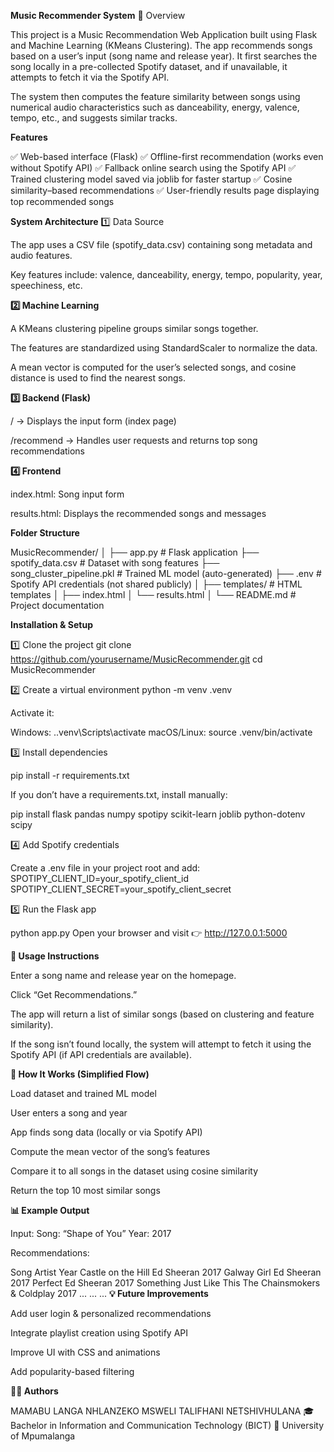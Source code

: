 **Music Recommender System**
📖 Overview

This project is a Music Recommendation Web Application built using Flask and Machine Learning (KMeans Clustering).
The app recommends songs based on a user’s input (song name and release year).
It first searches the song locally in a pre-collected Spotify dataset, and if unavailable, it attempts to fetch it via the Spotify API.

The system then computes the feature similarity between songs using numerical audio characteristics such as danceability, energy, valence, tempo, etc., and suggests similar tracks.

**Features**

✅ Web-based interface (Flask)
✅ Offline-first recommendation (works even without Spotify API)
✅ Fallback online search using the Spotify API
✅ Trained clustering model saved via joblib for faster startup
✅ Cosine similarity–based recommendations
✅ User-friendly results page displaying top recommended songs

**System Architecture**
1️⃣ Data Source

The app uses a CSV file (spotify_data.csv) containing song metadata and audio features.

Key features include:
valence, danceability, energy, tempo, popularity, year, speechiness, etc.

**2️⃣ Machine Learning**

A KMeans clustering pipeline groups similar songs together.

The features are standardized using StandardScaler to normalize the data.

A mean vector is computed for the user’s selected songs, and cosine distance is used to find the nearest songs.

**3️⃣ Backend (Flask)**

/ → Displays the input form (index page)

/recommend → Handles user requests and returns top song recommendations

**4️⃣ Frontend**

index.html: Song input form

results.html: Displays the recommended songs and messages

**Folder Structure**

MusicRecommender/
│
├── app.py                     # Flask application
├── spotify_data.csv           # Dataset with song features
├── song_cluster_pipeline.pkl  # Trained ML model (auto-generated)
├── .env                       # Spotify API credentials (not shared publicly)
│
├── templates/                 # HTML templates
│   ├── index.html
│   └── results.html
│
└── README.md                  # Project documentation

**Installation & Setup**

1️⃣ Clone the project
git clone https://github.com/yourusername/MusicRecommender.git
cd MusicRecommender

2️⃣ Create a virtual environment
python -m venv .venv

Activate it:

Windows: .\.venv\Scripts\activate
macOS/Linux: source .venv/bin/activate

3️⃣ Install dependencies

pip install -r requirements.txt

If you don’t have a requirements.txt, install manually:

pip install flask pandas numpy spotipy scikit-learn joblib python-dotenv scipy

4️⃣ Add Spotify credentials

Create a .env file in your project root and add:
SPOTIPY_CLIENT_ID=your_spotify_client_id
SPOTIPY_CLIENT_SECRET=your_spotify_client_secret

5️⃣ Run the Flask app

python app.py
Open your browser and visit 👉 http://127.0.0.1:5000

**🧾 Usage Instructions**

Enter a song name and release year on the homepage.

Click “Get Recommendations.”

The app will return a list of similar songs (based on clustering and feature similarity).

If the song isn’t found locally, the system will attempt to fetch it using the Spotify API (if API credentials are available).

**🧠 How It Works (Simplified Flow)**

Load dataset and trained ML model

User enters a song and year

App finds song data (locally or via Spotify API)

Compute the mean vector of the song’s features

Compare it to all songs in the dataset using cosine similarity

Return the top 10 most similar songs

**📊 Example Output**

Input:
Song: “Shape of You”
Year: 2017

Recommendations:

Song	Artist	Year
Castle on the Hill	Ed Sheeran	2017
Galway Girl	Ed Sheeran	2017
Perfect	Ed Sheeran	2017
Something Just Like This	The Chainsmokers & Coldplay	2017
...	...	...
**💡 Future Improvements**

Add user login & personalized recommendations

Integrate playlist creation using Spotify API

Improve UI with CSS and animations

Add popularity-based filtering

**👩‍💻 Authors**

MAMABU LANGA 
NHLANZEKO MSWELI
TALIFHANI NETSHIVHULANA
🎓 Bachelor in Information and Communication Technology (BICT)
📍 University of Mpumalanga



